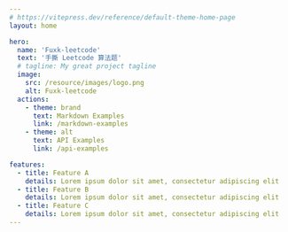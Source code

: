 ```yaml
---
# https://vitepress.dev/reference/default-theme-home-page
layout: home

hero:
  name: 'Fuxk-leetcode'
  text: '手撕 Leetcode 算法题'
  # tagline: My great project tagline
  image:
    src: /resource/images/logo.png
    alt: Fuxk-leetcode
  actions:
    - theme: brand
      text: Markdown Examples
      link: /markdown-examples
    - theme: alt
      text: API Examples
      link: /api-examples

features:
  - title: Feature A
    details: Lorem ipsum dolor sit amet, consectetur adipiscing elit
  - title: Feature B
    details: Lorem ipsum dolor sit amet, consectetur adipiscing elit
  - title: Feature C
    details: Lorem ipsum dolor sit amet, consectetur adipiscing elit
---
```

